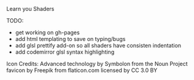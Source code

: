 Learn you Shaders

TODO:
  - get working on gh-pages
  - add html templating to save on typing/bugs
  - add glsl prettify add-on so all shaders have consisten indentation
  - add codemirror glsl syntax highlighting

Icon Credits:
Advanced technology by Symbolon from the Noun Project
favicon by Freepik from flaticon.com licensed by CC 3.0 BY